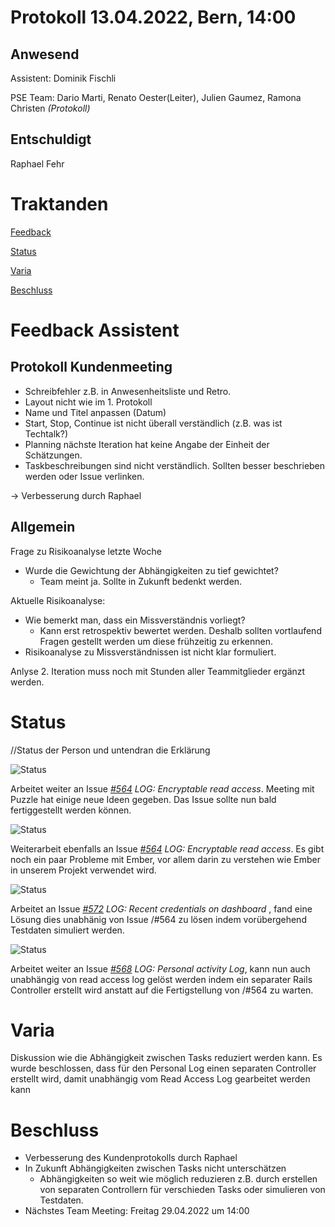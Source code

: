 # Protokoll 13.04.2022, Bern, 14:00 
## Anwesend 
Assistent: Dominik Fischli

PSE Team: Dario Marti, Renato Oester(Leiter), Julien Gaumez, Ramona Christen _(Protokoll)_
## Entschuldigt
Raphael Fehr
# Traktanden

[Feedback](#feedback-assistent) 

[Status](#status)

[Varia](#varia)

[Beschluss](#beschluss)

# Feedback Assistent

## Protokoll Kundenmeeting
* Schreibfehler z.B. in Anwesenheitsliste und Retro.
* Layout nicht wie im 1. Protokoll
* Name und Titel anpassen (Datum)
* Start, Stop, Continue ist nicht überall verständlich (z.B. was ist Techtalk?)
* Planning nächste Iteration hat keine Angabe der Einheit der Schätzungen.
* Taskbeschreibungen sind nicht verständlich. Sollten besser beschrieben werden oder Issue verlinken.


-> Verbesserung durch Raphael 
## Allgemein
Frage zu Risikoanalyse letzte Woche
* Wurde die Gewichtung der Abhängigkeiten zu tief gewichtet? 
  * Team meint ja. Sollte in Zukunft bedenkt werden.


Aktuelle Risikoanalyse: 
* Wie bemerkt man, dass ein Missverständnis vorliegt?
  * Kann erst retrospektiv bewertet werden. Deshalb sollten vortlaufend Fragen gestellt werden um diese frühzeitig zu erkennen.
* Risikoanalyse zu Missverständnissen ist nicht klar formuliert.


Anlyse 2. Iteration muss noch mit Stunden aller Teammitglieder ergänzt werden.

# Status
//Status der Person und untendran die Erklärung 

![Status](https://img.shields.io/badge/Ramona_Christen-green-green)

Arbeitet weiter an Issue _[#564](https://github.com/puzzle/cryptopus/issues/564) LOG: Encryptable read access_. Meeting mit Puzzle hat einige neue Ideen gegeben. Das Issue sollte nun bald fertiggestellt werden können.

![Status](https://img.shields.io/badge/Dario_Marti-green-green)

Weiterarbeit ebenfalls an Issue _[#564](https://github.com/puzzle/cryptopus/issues/564) LOG: Encryptable read access_. Es gibt noch ein paar Probleme mit Ember, vor allem darin zu verstehen wie Ember in unserem Projekt verwendet wird.

![Status](https://img.shields.io/badge/Renat_Oester-green-green)

Arbeitet an Issue _[#572](https://github.com/puzzle/cryptopus/issues/572) LOG: Recent credentials on dashboard_ , fand eine Lösung dies unabhänig von Issue /#564 zu lösen indem vorübergehend Testdaten simuliert werden.

![Status](https://img.shields.io/badge/Julien_Gaumez-green-green)

Arbeitet weiter an Issue _[#568](https://github.com/puzzle/cryptopus/issues/568) LOG: Personal activity Log_, kann nun auch unabhängig von read access log gelöst werden indem ein separater Rails Controller erstellt wird anstatt auf die Fertigstellung von /#564 zu warten.

# Varia 
Diskussion wie die Abhängigkeit zwischen Tasks reduziert werden kann. Es wurde beschlossen, dass für den Personal Log einen separaten Controller erstellt wird, damit unabhängig vom Read Access Log gearbeitet werden kann


# Beschluss 
* Verbesserung des Kundenprotokolls durch Raphael
* In Zukunft Abhängigkeiten zwischen Tasks nicht unterschätzen
  * Abhängigkeiten so weit wie möglich reduzieren z.B. durch erstellen von separaten Controllern für verschieden Tasks oder simulieren von Testdaten. 
* Nächstes Team Meeting: Freitag 29.04.2022 um 14:00

